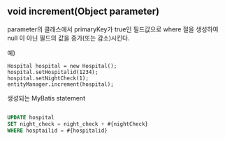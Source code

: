## void increment(Object parameter) ##

parameter의 클래스에서 primaryKey가 true인 필드값으로 where 절을 생성하여 null 이 아닌 필드의 값을 증가(또는 감소)시킨다.

예)
```
Hospital hospital = new Hospital();
hospital.setHospitalid(1234);
hospital.setNightCheck(1);
entityManager.increment(hospital);
```

생성되는 MyBatis statement
```sql

UPDATE hospital
SET night_check = night_check + #{nightCheck}
WHERE hosptailid = #{hospitalid}
```